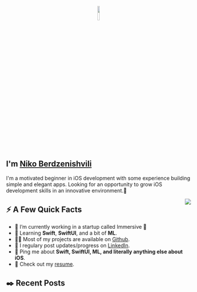 <div align="center">
<img src="https://rishavanand.github.io/static/images/greetings.gif" align="center" style="width: 10%" />
</div>  
<h2>I'm <a href="https://www.linkedin.com/in/niko-berd/">Niko Berdzenishvili</a></h2>

I'm a motivated beginner in iOS development with some experience building simple and elegant apps. Looking for an opportunity to grow iOS development skills in an innovative environment.🌁

<img align="right" src="https://media1.giphy.com/media/13HgwGsXF0aiGY/giphy.gif" />

<h2>⚡️ A Few Quick Facts</h2>
<ul>
<li>🔭 I’m currently working in a startup called Immersive 🌠</li>
<li>🧐 Learning <strong>Swift</strong>, <strong>SwiftUI</strong>, and a bit of <strong>ML</strong>.</li>
<li>👨‍💻 Most of my projects are available on <a href="https://github.com/NikoBerd">Github</a>.</li>
<li>📝 I regulary post updates/progress on <a href="https://www.linkedin.com/in/niko-berd/">LinkedIn</a>.</li>
<li>💬 Ping me about <strong>Swift, SwiftUI, ML, and literally anything else about iOS</strong>.</li>
<li>📙 Check out my <a href="https://www.linkedin.com/posts/niko-berd_curriculum-vitae-activity-7034219829901336577-8hgc?utm_source=share&utm_medium=member_desktop">resume</a>.</li>
</ul>
<h2>✒️ Recent Posts</h2>

